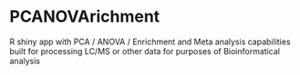 # PCANOVArichment
R shiny app with PCA / ANOVA / Enrichment and Meta analysis capabilities built for processing LC/MS or other data for purposes of Bioinformatical analysis
